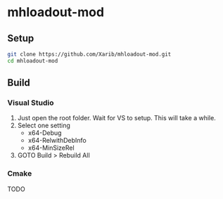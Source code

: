 # mhloadout-mod

## Setup
```bash
git clone https://github.com/Xarib/mhloadout-mod.git
cd mhloadout-mod
```

## Build

### Visual Studio
1. Just open the root folder. Wait for VS to setup. This will take a while.
1. Select one setting
    - x64-Debug
    - x64-RelwithDebInfo
    - x64-MinSizeRel
1. GOTO Build > Rebuild All

### Cmake
TODO
